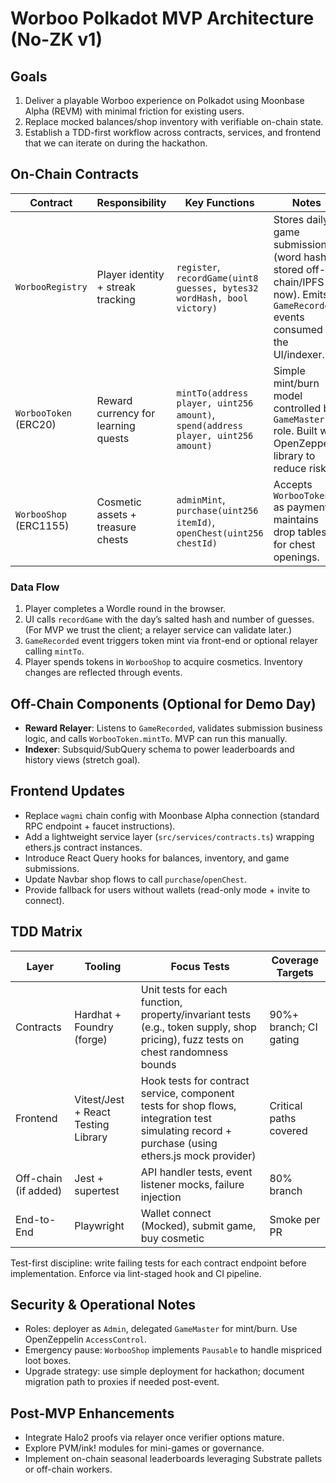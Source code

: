 # Worboo Polkadot MVP Architecture (No-ZK v1)

## Goals

1. Deliver a playable Worboo experience on Polkadot using Moonbase Alpha (REVM) with minimal friction for existing users.
2. Replace mocked balances/shop inventory with verifiable on-chain state.
3. Establish a TDD-first workflow across contracts, services, and frontend that we can iterate on during the hackathon.

## On-Chain Contracts

| Contract | Responsibility | Key Functions | Notes |
| --- | --- | --- | --- |
| `WorbooRegistry` | Player identity + streak tracking | `register`, `recordGame(uint8 guesses, bytes32 wordHash, bool victory)` | Stores daily game submissions (word hash stored off-chain/IPFS for now). Emits `GameRecorded` events consumed by the UI/indexer. |
| `WorbooToken` (ERC20) | Reward currency for learning quests | `mintTo(address player, uint256 amount)`, `spend(address player, uint256 amount)` | Simple mint/burn model controlled by `GameMaster` role. Built with OpenZeppelin library to reduce risk. |
| `WorbooShop` (ERC1155) | Cosmetic assets + treasure chests | `adminMint`, `purchase(uint256 itemId)`, `openChest(uint256 chestId)` | Accepts `WorbooToken` as payment; maintains drop tables for chest openings. |

### Data Flow

1. Player completes a Wordle round in the browser.
2. UI calls `recordGame` with the day’s salted hash and number of guesses. (For MVP we trust the client; a relayer service can validate later.)
3. `GameRecorded` event triggers token mint via front-end or optional relayer calling `mintTo`.
4. Player spends tokens in `WorbooShop` to acquire cosmetics. Inventory changes are reflected through events.

## Off-Chain Components (Optional for Demo Day)

- **Reward Relayer**: Listens to `GameRecorded`, validates submission business logic, and calls `WorbooToken.mintTo`. MVP can run this manually.
- **Indexer**: Subsquid/SubQuery schema to power leaderboards and history views (stretch goal).

## Frontend Updates

- Replace `wagmi` chain config with Moonbase Alpha connection (standard RPC endpoint + faucet instructions).
- Add a lightweight service layer (`src/services/contracts.ts`) wrapping ethers.js contract instances.
- Introduce React Query hooks for balances, inventory, and game submissions.
- Update Navbar shop flows to call `purchase`/`openChest`.
- Provide fallback for users without wallets (read-only mode + invite to connect).

## TDD Matrix

| Layer | Tooling | Focus Tests | Coverage Targets |
| --- | --- | --- | --- |
| Contracts | Hardhat + Foundry (forge) | Unit tests for each function, property/invariant tests (e.g., token supply, shop pricing), fuzz tests on chest randomness bounds | 90%+ branch; CI gating |
| Frontend | Vitest/Jest + React Testing Library | Hook tests for contract service, component tests for shop flows, integration test simulating record + purchase (using ethers.js mock provider) | Critical paths covered |
| Off-chain (if added) | Jest + supertest | API handler tests, event listener mocks, failure injection | 80% branch |
| End-to-End | Playwright | Wallet connect (Mocked), submit game, buy cosmetic | Smoke per PR |

Test-first discipline: write failing tests for each contract endpoint before implementation. Enforce via lint-staged hook and CI pipeline.

## Security & Operational Notes

- Roles: deployer as `Admin`, delegated `GameMaster` for mint/burn. Use OpenZeppelin `AccessControl`.
- Emergency pause: `WorbooShop` implements `Pausable` to handle mispriced loot boxes.
- Upgrade strategy: use simple deployment for hackathon; document migration path to proxies if needed post-event.

## Post-MVP Enhancements

- Integrate Halo2 proofs via relayer once verifier options mature.
- Explore PVM/ink! modules for mini-games or governance.
- Implement on-chain seasonal leaderboards leveraging Substrate pallets or off-chain workers.

